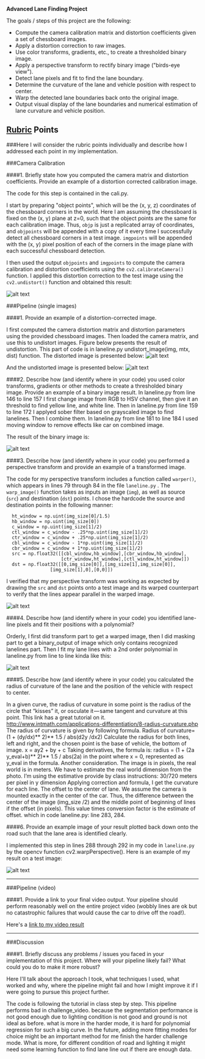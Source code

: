 
**Advanced Lane Finding Project**

The goals / steps of this project are the following:

* Compute the camera calibration matrix and distortion coefficients given a set of chessboard images.
* Apply a distortion correction to raw images.
* Use color transforms, gradients, etc., to create a thresholded binary image.
* Apply a perspective transform to rectify binary image ("birds-eye view").
* Detect lane pixels and fit to find the lane boundary.
* Determine the curvature of the lane and vehicle position with respect to center.
* Warp the detected lane boundaries back onto the original image.
* Output visual display of the lane boundaries and numerical estimation of lane curvature and vehicle position.

[//]: # (Image References)

[image1]: ./output_images/figure_2.png "Undistorted"
[image2]: ./output_images/imagetest.png "Road Transformed"
[image3]: ./output_images/image_ud.png "Undistorted test"
[image4]: ./output_images/masked.png "Binary Example"
[image5]: ./output_images/warped.png "Warp Example"
[image6]: ./output_images/fit.png "Fit Visual"
[image7]: ./output_images/result.png "Output"
[video1]: ./project_video_output.mp4 "Video"

## [Rubric](https://review.udacity.com/#!/rubrics/571/view) Points
###Here I will consider the rubric points individually and describe how I addressed each point in my implementation.  

###Camera Calibration

####1. Briefly state how you computed the camera matrix and distortion coefficients. Provide an example of a distortion corrected calibration image.

The code for this step is contained in the cali.py.  

I start by preparing "object points", which will be the (x, y, z) coordinates of the chessboard corners in the world. Here I am assuming the chessboard is fixed on the (x, y) plane at z=0, such that the object points are the same for each calibration image.  Thus, `objp` is just a replicated array of coordinates, and `objpoints` will be appended with a copy of it every time I successfully detect all chessboard corners in a test image.  `imgpoints` will be appended with the (x, y) pixel position of each of the corners in the image plane with each successful chessboard detection.  

I then used the output `objpoints` and `imgpoints` to compute the camera calibration and distortion coefficients using the `cv2.calibrateCamera()` function.  I applied this distortion correction to the test image using the `cv2.undistort()` function and obtained this result:

![alt text][image1]

###Pipeline (single images)

####1. Provide an example of a distortion-corrected image.

I first computed the camera distortion matrix and distortion parameters using the provided chessboard images. Then loaded the camera matrix, and use this to undistort images. Figure below presents the result of undistortion. This part of code is in laneline.py undistort_image(img, mtx, dist) function.
The distorted image is presented below:
![alt text][image2]

And the undistorted image is presented below:
![alt text][image3]

####2. Describe how (and identify where in your code) you used color transforms, gradients or other methods to create a thresholded binary image.  Provide an example of a binary image result.
In laneline.py from line 146 to line 157 I first change image from RGB to HSV channel, then give it an threshold to find yellow line, and white line. Then in laneline.py from line 159 to line 172 I applyed sober filter based on grayscaled image to find lanelines. Then I combine them. In laneline.py from line 181 to line 184 I used moving window to remove effects like car on combined image.

The result of the binary image is:

![alt text][image4]

####3. Describe how (and identify where in your code) you performed a perspective transform and provide an example of a transformed image.

The code for my perspective transform includes a function called `warper()`, which appears in lines 79 through 84 in the file `laneline.py` .  The `warp_image()` function takes as inputs an image (`img`), as well as source (`src`) and destination (`dst`) points.  I chose the hardcode the source and destination points in the following manner:

```
  ht_window = np.uint(img_size[0]/1.5)
  hb_window = np.uint(img_size[0])
  c_window = np.uint(img_size[1]/2)
  ctl_window = c_window - .25*np.uint(img_size[1]/2)
  ctr_window = c_window + .25*np.uint(img_size[1]/2)
  cbl_window = c_window - 1*np.uint(img_size[1]/2)
  cbr_window = c_window + 1*np.uint(img_size[1]/2)
  src = np.float32([[cbl_window,hb_window],[cbr_window,hb_window],
                    [ctr_window,ht_window],[ctl_window,ht_window]])
  dst = np.float32([[0,img_size[0]],[img_size[1],img_size[0]],
                [img_size[1],0],[0,0]])

```

I verified that my perspective transform was working as expected by drawing the `src` and `dst` points onto a test image and its warped counterpart to verify that the lines appear parallel in the warped image.

![alt text][image5]

####4. Describe how (and identify where in your code) you identified lane-line pixels and fit their positions with a polynomial?

Orderly, I first did transform part to get a warped image, then I did masking part to get a binary_output of image which only contains recognized lanelines part. Then I fit my lane lines with a 2nd order polynomial in laneline.py from line to line kinda like this:

![alt text][image6]

####5. Describe how (and identify where in your code) you calculated the radius of curvature of the lane and the position of the vehicle with respect to center.

In a given curve, the radius of curvature in some point is the radius of the circle that “kisses” it, or osculate it — same tangent and curvature at this point.
This link has a great tutorial on it.
http://www.intmath.com/applications-differentiation/8-radius-curvature.php
The radius of curvature is given by following formula.
Radius of curvature=​​ (1 + (dy/dx)** 2)** 1.5 / abs(d2y /dx2)
Calculate the radius for both lines, left and right, and the chosen point is the base of vehicle, the bottom of image.
x = ay2 + by + c
Taking derivatives, the formula is:
radius = (1 + (2a y_eval+b)** 2)** 1.5 / abs(2a)
in the point where x = 0, represented as y_eval in the formula.
Another consideration. The image is in pixels, the real world is in meters. We have to estimate the real world dimension from the photo.
I’m using the estimative provide by class instructions:
30/720  meters per pixel in y dimension
Applying correction and formula, I get the curvature for each line.
The offset to the center of lane.
We assume the camera is mounted exactly in the center of the car.
Thus, the difference between the center of the image (img_size /2) and the middle point of beginning of lines if the offset (in pixels). This value times conversion factor is the estimate of offset.
which in code laneline.py: line 283, 284.

####6. Provide an example image of your result plotted back down onto the road such that the lane area is identified clearly.

I implemented this step in lines 288 through 292 in my code in `laneline.py` by the opencv function cv2.warpPerspective().  Here is an example of my result on a test image:

![alt text][image7]

---

###Pipeline (video)

####1. Provide a link to your final video output.  Your pipeline should perform reasonably well on the entire project video (wobbly lines are ok but no catastrophic failures that would cause the car to drive off the road!).

Here's a [link to my video result](./project_video_output.mp4)

---

###Discussion

####1. Briefly discuss any problems / issues you faced in your implementation of this project.  Where will your pipeline likely fail?  What could you do to make it more robust?

Here I'll talk about the approach I took, what techniques I used, what worked and why, where the pipeline might fail and how I might improve it if I were going to pursue this project further.  

The code is following the tutorial in class step by step.
This pipeline performs bad in challenge_video. because the segmentation performance is not good enough due to lighting condition is not good and ground is not ideal as before. what is more in the harder mode, it is hard for polynomial regression for such a big curve.
In the future, adding more fitting modes for choice might be an important method for me finish the harder challenge mode. What is more, for different condition of road and lighting it might need some learning function to find lane line out if there are enough data.
